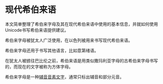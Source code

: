 # 现代希伯来语

本文简单整理了希伯来字母及其在现代希伯来语中使用的基本信息，并就如何使用Unicode书写希伯来语提供建议。

希伯来字母被犹太人广泛使用，在以色列被用来书写现代希伯来语。

希伯来字母还用于书写其他语言，比如意第绪语。

在犹太人被掳往巴比伦之前，希伯来语是用类似撒玛利亚字母的古希伯来字母书写的，而现在的文字被称为方体字母。

希伯来字母是一种<a class="termref" href="https://xfq.github.io/glossary/i18n/#term.abjad">辅音音素文字</a>，通常只标出辅音和部分元音。
